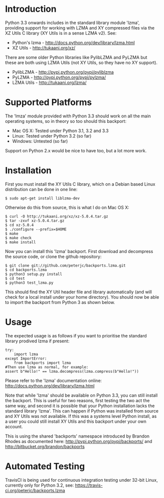 Introduction
============

Python 3.3 onwards includes in the standard library module 'lzma',
providing support for working with LZMA and XY compressed files via
the XZ Utils C library (XY Utils is in a sense LZMA v2). See:

* Python's lzma - http://docs.python.org/dev/library/lzma.html
* XZ Utils - http://tukaani.org/xz/

There are some older Python libraries like PylibLZMA and PyLZMA
but these are both using LZMA Utils (not XY Utils, so they have
no XY support).

* PylibLZMA - http://pypi.python.org/pypi/pyliblzma
* PyLZMA - http://pypi.python.org/pypi/pylzma/
* LZMA Utils - http://tukaani.org/lzma/


Supported Platforms
===================

The 'lmza' module provided with Python 3.3 should work on all the
main operating systems, so in theory so too should this backport:

* Mac OS X: Tested under Python 3.1, 3.2 and 3.3
* Linux: Tested under Python 3.2 (so far)
* Windows: Untested (so far)

Support on Python 2.x would be nice to have too, but a lot more
work.


Installation
============

First you must install the XY Utils C library, which on a Debian
based Linux distribution can be done in one line:

    $ sudo apt-get install liblzma-dev

Otherwise do this from source, this is what I do on Mac OS X:

    $ curl -O http://tukaani.org/xz/xz-5.0.4.tar.gz
    $ tar -zxvf xz-5.0.4.tar.gz
    $ cd xz-5.0.4
    $ ./configure --prefix=$HOME
    $ make
    $ make check
    $ make install

Now you can install this 'lzma' backport. First download and
decompress the source code, or clone the github repository:

    $ git clone git://github.com/peterjc/backports.lzma.git
    $ cd backports.lzma
    $ python3 setup.py install
    $ cd test
    $ python3 test_lzma.py

This should find the XY Util header file and library automatically
(and will check for a local install under your home directory).
You should now be able to import the backport from Python 3
as shown below.


Usage
=====

The expected usage is as follows if you want to prioritise the
standard library prodived lzma if present:

    try:
        import lzma
    except ImportError:
        from backports import lzma
    #Then use lzma as normal, for example:
    assert b"Hello!" == lzma.decompress(lzma.compress(b"Hello!"))

Please refer to the 'lzma' documentation online:
http://docs.python.org/dev/library/lzma.html

Note that while 'lzma' should be available on Python 3.3, you
can still install the backport. This is useful for two reasons,
first testing the two act the same way, and second it is possible
that your Python installation lacks the standard library 'lzma'.
This can happen if Python was installed from source and XY Utils
was not available. If this was a systems level Python install,
as a user you could still install XY Utils and this backport
under your own account.

This is using the shared 'backports' namespace introduced by Brandon
Rhodes as documented here: http://pypi.python.org/pypi/backports/
and http://bitbucket.org/brandon/backports


Automated Testing
=================

TravisCI is being used for continuous integration testing under
32-bit Linux, currently only for Python 3.2, see:
https://travis-ci.org/peterjc/backports.lzma

